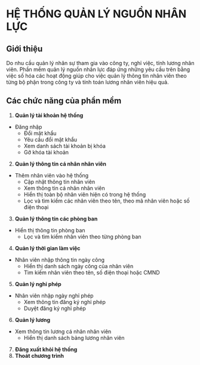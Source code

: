 # HỆ THỐNG QUẢN LÝ NGUỒN NHÂN LỰC

## Giới thiệu

Do nhu cầu quản lý nhân sự tham gia vào công ty, nghỉ việc, tính lương nhân viên. Phần mềm quản lý nguồn nhân lực đáp ứng những yêu cầu trên bằng việc số hóa các hoạt động giúp cho việc quản lý thông tin nhân viên theo từng bộ phận trong công ty và tính toán lương nhân viên hiệu quả.

## Các chức năng của phần mềm

1. **Quản lý tài khoản hệ thống**
- Đăng nhập
    - Đổi mật khẩu
    - Yêu cầu đổi mật khẩu
    - Xem danh sách tài khoản bị khóa
    - Gỡ khóa tài khoản
2. **Quản lý thông tin cá nhân nhân viên**
- Thêm nhân viên vào hệ thống
    - Cập nhật thông tin nhân viên
    - Xem thông tin cá nhân nhân viên
    - Hiển thị toàn bộ nhân viên hiện có trong hệ thống
    - Lọc và tìm kiếm các nhân viên theo tên, theo mã nhân viên hoặc số điện thoại
3. **Quản lý thông tin các phòng ban**
- Hiển thị thông tin phòng ban
    - Lọc và tìm kiếm nhân viên theo từng phòng ban
4. **Quản lý thời gian làm việc**
- Nhân viên nhập thông tin ngày công
    - Hiển thị danh sách ngày công của nhân viên
    - Tìm kiếm nhân viên theo tên, số điện thoại hoặc CMND
5. **Quản lý nghỉ phép**
- Nhân viên nhập ngày nghỉ phép
    - Xem thông tin đăng ký nghỉ phép
    - Duyệt đăng ký nghỉ phép
6. **Quản lý lương**
- Xem thông tin lương cá nhân nhân viên
    - Hiển thị danh sách bảng lương nhân viên
7. **Đăng xuất khỏi hệ thống**
8. **Thoát chương trình**